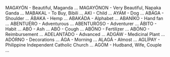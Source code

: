 MAGAYÓN - Beautiful, Maganda
...
MAGAYÓNON - Very Beautiful, Napaka Ganda
...
MABAKAL - To Buy, Bibili
...
AKI - Child
...
AYAM - Dog
...
ABÁGA - Shoulder
...
ÁBAKA - Hemp
...
ABAKÁDA - Alphabet
...
ABANÍKO - Hand fan
...
ABENTUÉRO - Adventurous
...
ABENTURÓSO - Adventurer
...
ÁBITO - Habit
...
ABÓ - Ash
...
ABÓ - Cough
...
ABÓNO - Fertilizer
...
ABÓNO - Reimbursement
...
ADELANTÁDO - Advanced
...
ADGÁW - Medicinal Plant
...
ADÓRNO - Decorations
...
ÁGA - Morning
...
ALAGÁ - Almost
...
AGLÍPAY - Philippine Independent Catholic Church
...
AGÓM - Hudband, Wife, Couple
...